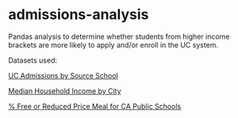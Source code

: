 # admissions-analysis
Pandas analysis to determine whether students from higher income brackets are more likely to apply and/or enroll in the UC system.

Datasets used:

[UC Admissions by Source School](https://www.universityofcalifornia.edu/infocenter/admissions-source-school)

[Median Household Income by City](https://censusreporter.org/data/table/?table=B19013&geo_ids=04000US06,160%7C04000US06&primary_geo_id=04000US06)

[% Free or Reduced Price Meal for CA Public Schools](https://www.cde.ca.gov/ds/sd/sd/filessp.asp) 

